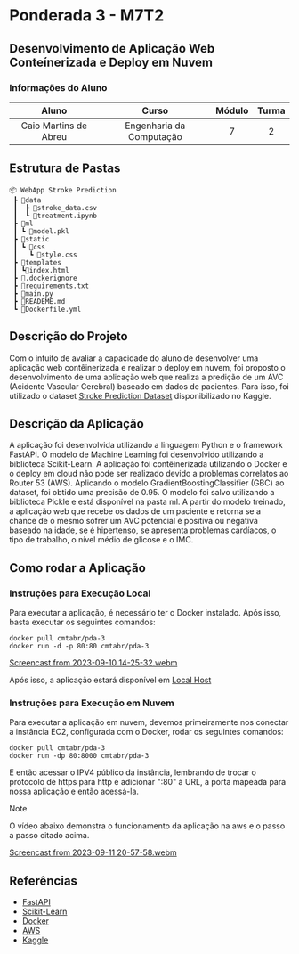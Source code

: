 # Ponderada 3 - M7T2 
## Desenvolvimento de Aplicação Web Conteínerizada e Deploy em Nuvem

### Informações do Aluno  
Aluno | Curso | Módulo | Turma
:---: | :---: | :---: | :---:
Caio Martins de Abreu | Engenharia da Computação | 7 | 2

## Estrutura de Pastas
```
📦 WebApp Stroke Prediction
 ┣ 📂data
 ┃  ┣ 📜stroke_data.csv
 ┃  ┗ 📜treatment.ipynb 
 ┣ 📂ml
 ┃ ┗ 📜model.pkl
 ┣ 📂static
 ┃ ┗ 📂css
 ┃   ┗ 📜style.css
 ┣ 📂templates
 ┃ ┗📜index.html
 ┣ 📜.dockerignore
 ┣ 📜requirements.txt
 ┣ 📜main.py
 ┣ 📜READEME.md
 ┗ 📜Dockerfile.yml
```

## Descrição do Projeto
Com o intuito de avaliar a capacidade do aluno de desenvolver uma aplicação web contêinerizada e realizar o deploy em nuvem, foi proposto o desenvolvimento de uma aplicação web que realiza a predição de um AVC (Acidente Vascular Cerebral) baseado em dados de pacientes. Para isso, foi utilizado o dataset [Stroke Prediction Dataset](https://www.kaggle.com/datasets/prosperchuks/health-dataset?resource=download&select=stroke_data.csv) disponibilizado no Kaggle.

## Descrição da Aplicação
A aplicação foi desenvolvida utilizando a linguagem Python e o framework FastAPI. O modelo de Machine Learning foi desenvolvido utilizando a biblioteca Scikit-Learn. A aplicação foi contêinerizada utilizando o Docker e o deploy em cloud não pode ser realizado devido a problemas correlatos ao Router 53 (AWS). 
Aplicando o modelo GradientBoostingClassifier (GBC) ao dataset, foi obtido uma precisão de 0.95. O modelo foi salvo utilizando a biblioteca Pickle e está disponível na pasta ml. A partir do modelo treinado, a aplicação web que recebe os dados de um paciente e retorna se a chance de o mesmo sofrer um AVC potencial é positiva ou negativa baseado na idade, se é hipertenso, se apresenta problemas cardíacos, o tipo de trabalho, o nível médio de glicose e o IMC. 

## Como rodar a Aplicação
### Instruções para Execução Local
Para executar a aplicação, é necessário ter o Docker instalado. Após isso, basta executar os seguintes comandos:
```
docker pull cmtabr/pda-3
docker run -d -p 80:80 cmtabr/pda-3
```

[Screencast from 2023-09-10 14-25-32.webm](https://github.com/cmtabr/M7T2-ATIVIDADES-CAIO/assets/99201276/647172f6-c231-466f-a9e9-fe3f5a270ead)


Após isso, a aplicação estará disponível em [Local Host](http://localhost:8000)

### Instruções para Execução em Nuvem
Para executar a aplicação em nuvem, devemos primeiramente nos conectar a instância EC2, configurada com o Docker, rodar os seguintes comandos:
```
docker pull cmtabr/pda-3
docker run -dp 80:8000 cmtabr/pda-3
```

E então acessar o IPV4 público da instância, lembrando de trocar o protocolo de https para http e adicionar ":80" à URL, a porta mapeada para nossa aplicação e então acessá-la.

> [!NOTE] 
> O vídeo abaixo demonstra o funcionamento da aplicação na aws e o passo a passo citado acima.

[Screencast from 2023-09-11 20-57-58.webm](https://github.com/cmtabr/M7T2-ATIVIDADES-CAIO/assets/99201276/8f8344ba-bc05-4083-9e9f-8499d17d51ea)

## Referências
- [FastAPI](https://fastapi.tiangolo.com/)
- [Scikit-Learn](https://scikit-learn.org/stable/)
- [Docker](https://www.docker.com/)
- [AWS](https://aws.amazon.com/pt/)
- [Kaggle](https://www.kaggle.com/)
